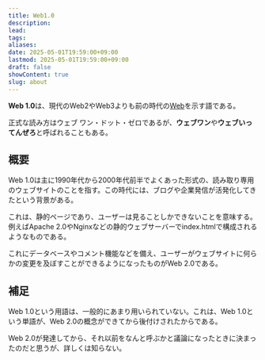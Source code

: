 ```yaml
---
title: Web1.0
description: 
lead: 
tags: 
aliases: 
date: 2025-05-01T19:59:00+09:00
lastmod: 2025-05-01T19:59:00+09:00
draft: false
showContent: true
slug: about
---
```

**Web 1.0**は、現代のWeb2やWeb3よりも前の時代の[Web](../World%20Wide%20Web.md)を示す語である。

正式な読み方はウェブ ワン・ドット・ゼロであるが、**ウェブワン**や**ウェブいってんぜろ**と呼ばれることもある。
## 概要
Web 1.0は主に1990年代から2000年代前半でよくあった形式の、読み取り専用のウェブサイトのことを指す。この時代には、ブログや企業発信が活発化してきたという背景がある。

これは、静的ページであり、ユーザーは見ることしかできないことを意味する。例えばApache 2.0やNginxなどの静的ウェブサーバーでindex.htmlで構成されるようなものである。

これにデータベースやコメント機能などを備え、ユーザーがウェブサイトに何らかの変更を及ぼすことができるようになったものがWeb 2.0である。

## 補足
Web 1.0という用語は、一般的にあまり用いられていない。これは、Web 1.0という単語が、Web 2.0の概念ができてから後付けされたからである。

Web 2.0が発達してから、それ以前をなんと呼ぶかと議論になったときに決まったのだと思うが、詳しくは知らない。
